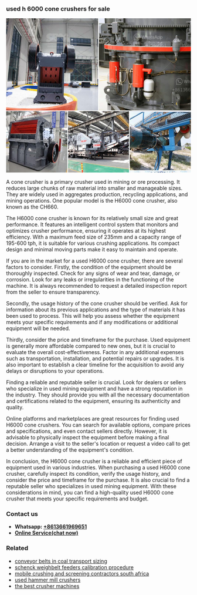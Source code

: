 <h3>used h 6000 cone crushers for sale</h3><img src='1702952768.jpg' alt=''><p>A cone crusher is a primary crusher used in mining or ore processing. It reduces large chunks of raw material into smaller and manageable sizes. They are widely used in aggregates production, recycling applications, and mining operations. One popular model is the H6000 cone crusher, also known as the CH660.</p><p>The H6000 cone crusher is known for its relatively small size and great performance. It features an intelligent control system that monitors and optimizes crusher performance, ensuring it operates at its highest efficiency. With a maximum feed size of 235mm and a capacity range of 195-600 tph, it is suitable for various crushing applications. Its compact design and minimal moving parts make it easy to maintain and operate.</p><p>If you are in the market for a used H6000 cone crusher, there are several factors to consider. Firstly, the condition of the equipment should be thoroughly inspected. Check for any signs of wear and tear, damage, or corrosion. Look for any leaks or irregularities in the functioning of the machine. It is always recommended to request a detailed inspection report from the seller to ensure transparency.</p><p>Secondly, the usage history of the cone crusher should be verified. Ask for information about its previous applications and the type of materials it has been used to process. This will help you assess whether the equipment meets your specific requirements and if any modifications or additional equipment will be needed.</p><p>Thirdly, consider the price and timeframe for the purchase. Used equipment is generally more affordable compared to new ones, but it is crucial to evaluate the overall cost-effectiveness. Factor in any additional expenses such as transportation, installation, and potential repairs or upgrades. It is also important to establish a clear timeline for the acquisition to avoid any delays or disruptions to your operations.</p><p>Finding a reliable and reputable seller is crucial. Look for dealers or sellers who specialize in used mining equipment and have a strong reputation in the industry. They should provide you with all the necessary documentation and certifications related to the equipment, ensuring its authenticity and quality.</p><p>Online platforms and marketplaces are great resources for finding used H6000 cone crushers. You can search for available options, compare prices and specifications, and even contact sellers directly. However, it is advisable to physically inspect the equipment before making a final decision. Arrange a visit to the seller's location or request a video call to get a better understanding of the equipment's condition.</p><p>In conclusion, the H6000 cone crusher is a reliable and efficient piece of equipment used in various industries. When purchasing a used H6000 cone crusher, carefully inspect its condition, verify the usage history, and consider the price and timeframe for the purchase. It is also crucial to find a reputable seller who specializes in used mining equipment. With these considerations in mind, you can find a high-quality used H6000 cone crusher that meets your specific requirements and budget.</p><h3>Contact us</h3><ul><li><strong>Whatsapp:&nbsp;<a href="https://wa.me/8613661969651">+8613661969651</a></strong></li><li><a href="https://swt.shibang-china.com/?git&amp;zhl&amp;used h 6000 cone crushers for sale"><strong>Online Service(chat now)</strong></a></li></ul><h3>Related</h3><ul><li><a href='conveyor belts in coal transport sizing.md'>conveyor belts in coal transport sizing</a></li><li><a href='schenck weighbelt feeders calibration procedure.md'>schenck weighbelt feeders calibration procedure</a></li><li><a href='mobile crushing and screening contractors south africa.md'>mobile crushing and screening contractors south africa</a></li><li><a href='used hammer mill crushers.md'>used hammer mill crushers</a></li><li><a href='the best crusher machines.md'>the best crusher machines</a></li></ul>